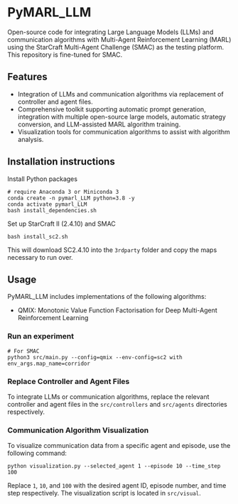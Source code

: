# PyMARL_LLM

Open-source code for integrating Large Language Models (LLMs) and communication algorithms with Multi-Agent Reinforcement Learning (MARL) using the StarCraft Multi-Agent Challenge (SMAC) as the testing platform. This repository is fine-tuned for SMAC.

## Features

- Integration of LLMs and communication algorithms via replacement of controller and agent files.
- Comprehensive toolkit supporting automatic prompt generation, integration with multiple open-source large models, automatic strategy conversion, and LLM-assisted MARL algorithm training.
- Visualization tools for communication algorithms to assist with algorithm analysis.

## Installation instructions

Install Python packages
```shell
# require Anaconda 3 or Miniconda 3
conda create -n pymarl_LLM python=3.8 -y
conda activate pymarl_LLM
bash install_dependencies.sh
```

Set up StarCraft II (2.4.10) and SMAC
```shell
bash install_sc2.sh
```
This will download SC2.4.10 into the `3rdparty` folder and copy the maps necessary to run over.

## Usage

PyMARL_LLM includes implementations of the following algorithms:
- QMIX: Monotonic Value Function Factorisation for Deep Multi-Agent Reinforcement Learning

### Run an experiment
```shell
# For SMAC
python3 src/main.py --config=qmix --env-config=sc2 with env_args.map_name=corridor
```

### Replace Controller and Agent Files
To integrate LLMs or communication algorithms, replace the relevant controller and agent files in the `src/controllers` and `src/agents` directories respectively.

### Communication Algorithm Visualization
To visualize communication data from a specific agent and episode, use the following command:
```shell
python visualization.py --selected_agent 1 --episode 10 --time_step 100
```
Replace `1`, `10`, and `100` with the desired agent ID, episode number, and time step respectively. The visualization script is located in `src/visual`.
